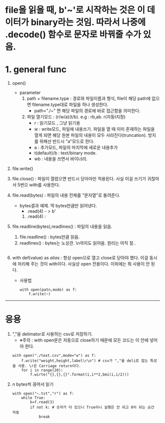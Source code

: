 # file을 읽을 때, b'~'로 시작하는 것은 이 데이터가 binary라는 것임. 따라서 나중에 .decode() 함수로 문자로 바꿔줄 수가 있음.

# 1. general func


1. open()
    - parameter
        1. path + filename.type : 경로와 파일이름과 형식, file이 해당 path에 없으면 filename.type대로 파일을 하나 생성한다.
            - path="./~" 면 해당 파일의 경로에 바로 접근함을 의미한다.
        2. 파일 열기모드 : (r/w/a)(t/b). e.g : rb,ab. r(자동t지정)
            - r : 읽기모드 , 그냥 읽기용
            - w : write모드, 파일에 내용쓰기. 파일을 열 때 이미 존재하는 파일을 열게 되면 해당 원본 파일의 내용이 모두 사라진다(truncation). 방지를 위해선 반드시 "a"모드로 한다.
            - a : 추가모드, 파일의 마지막에 새로운 내용추가
            - t(default)/b : text/binary mode.
            - wb : 내용을 쓰면서 바이너리.
            
2. file.write() 

3. file.close() : 파일이 열렸으면 반드시 닫아야만 적용된다. 사실 이걸 쓰기가 귀찮아서 5번으 with를 사용한다.

4. file.read(bytes) : 파일의 내용 전체를 "문자열"로 돌려준다. 
    - bytes결과 예제. 딱 bytes만큼만 읽어낸다.
        - .read(4) - > b'
        1. .read(4) : 

4. file.readline(bytes),readlines() : 파일의 내용을 읽음.
    1. file.readline() : bytes만큼 읽음.
    2. readlines() : bytes는 노상관. \n까지도 읽어옴. 원리는 아직 잘..
        ```
        
        ```
6. with def(value) as _alias_ : 항상 open으로 열고 close로 닫아야 했다. 이걸 동시에 처리해 주는 것이 with이다. 사실상 open 전용이다. 이외에는 뭐 사용이 안 된다.
    - 사용법
        ```
        with open(patn,mode) as f:
            f.write(~)
        ```

-----------------------------

# 응용

1. ","을 delimator로 사용하는 csv로 저장하기.
    - ※주의 : with open문은 자동으로 close하기 때문에 모든 코드는 이 안에 넣어야 한다.
    ```
    with open("./text.csv",mode="w") as f:
        f.write("weight,height,label\r\n") # csv가 ","을 deli로 잡는 특성을 사용. \r은 Carriage return이다.
        for i in range(20):
            f.wirte("{},{},{}".format(i,i**2,bmi(i,i/2)))
    ```
2. n bytes씩 끊어서 읽기
    ```
    with open("~.txt","r") as f:
        while True:
            k=f.read(3)
            if not k: # 숫자가 다 있으니 True이니 실행은 안 되고 0이 되는 순간 작동
                break
    ```
